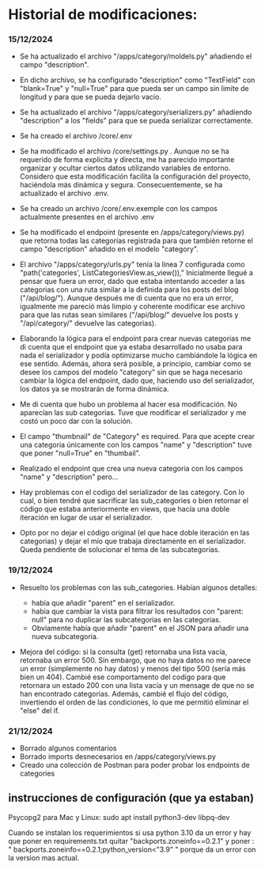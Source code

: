 # Historial de modificaciones:

### 15/12/2024

- Se ha actualizado el archivo "/apps/category/moldels.py" añadiendo el campo "description".
- En dicho archivo, se ha configurado "description" como "TextField" con "blank=True" y "null=True" para que pueda ser un campo sin limite de longitud y para que se pueda dejarlo vacío.

- Se ha actualizado el archivo "/apps/category/serializers.py" añadiendo "description" a los "fields" para que se pueda serializar correctamente.

- Se ha creado el archivo /core/.env
- Se ha modificado el archivo /core/settings.py . Aunque no se ha requerido de forma explicita y directa, me ha parecido importante organizar y ocultar ciertos datos utilizando variables de entorno. Considero que esta modificación facilita la configuración del proyecto, haciéndola más dinámica y segura. Consecuentemente, se ha actualizado el archivo .env.

- Se ha creado un archivo /core/.env.exemple con los campos actualmente presentes en el archivo .env

- Se ha modificado el endpoint (presente en /apps/category/views.py) que retorna todas las categorías registrada para que también retorne el campo "description" añadido en el modelo "category".
- El archivo "/apps/category/urls.py" tenía la linea 7 configurada como "path('categories', ListCategoriesView.as_view()),"
  Inicialmente llegué a pensar que fuera un error, dado que estaba intentando acceder a las categorias con una ruta similar a la definida para los posts del blog ("/api/blog/"). Aunque después me di cuenta que no era un error, igualmente me pareció más limpio y coherente modificar ese archivo para que las rutas sean similares ("/api/blog/" devuelve los posts y "/api/category/" devuelve las categorias).

- Elaborando la lógica para el endpoint para crear nuevas categorias me di cuenta que el endpoint que ya estaba desarrollado no usaba para nada el serializador y podía optimizarse mucho cambiándole la lógica en ese sentido.
  Además, ahora será posible, a principio, cambiar como se desee los campos del modelo "category" sin que se haga necesario cambiar la lógica del endpoint, dado que, haciendo uso del serializador, los datos ya se mostrarán de forma dinámica.

- Me di cuenta que hubo un problema al hacer esa modificación. No aparecían las sub categorias. Tuve que modificar el serializador y me costó un poco dar con la solución.

- El campo "thumbnail" de "Category" es required. Para que acepte crear una categoria únicamente con los campos "name" y "description" tuve que poner "null=True" en "thumbail".

- Realizado el endpoint que crea una nueva categoria con los campos "name" y "description" pero...

- Hay problemas con el codigo del serializador de las category. Con lo cual, o bien tendré que sacrificar las sub_categories o bien retornar el código que estaba anteriormente en views, que hacía una doble iteración en lugar de usar el serializador.

- Opto por no dejar el código original (el que hace doble iteración en las categorias) y dejar el mío que trabaja directamente en el serializador. Queda pendiente de solucionar el tema de las subcategorias.

### 19/12/2024

- Resuelto los problemas con las sub_categories. Habían algunos detalles:

  - había que añadir "parent" en el serializador.
  - habia que cambiar la vista para filtrar los resultados con "parent: null" para no duplicar las subcategorias en las categorias.
  - Obviamente había que añadir "parent" en el JSON para añadir una nueva subcategoria.

- Mejora del código: si la consulta (get) retornaba una lista vacía, retornaba un error 500. Sin embargo, que no haya datos no me parece un error (simplemente no hay datos) y menos del tipo 500 (sería más bien un 404).
  Cambié ese comportamento del codigo para que retornara un estado 200 con una lista vacía y un mensage de que no se han encontrado categorias.
  Además, cambié el flujo del código, invertiendo el orden de las condiciones, lo que me permitió eliminar el "else" del if.

### 21/12/2024

- Borrado algunos comentarios
- Borrado imports desnecesarios en /apps/category/views.py
- Creado una colección de Postman para poder probar los endpoints de categories

## instrucciones de configuración (que ya estaban)

Psycopg2 para Mac y Linux:
sudo apt install python3-dev libpq-dev

Cuando se instalan los requerimientos si usa python 3.10 da un error y hay que poner en requirements.txt quitar "backports.zoneinfo==0.2.1" y poner : " backports.zoneinfo==0.2.1;python_version<"3.9" " porque da un error con la version mas actual.
